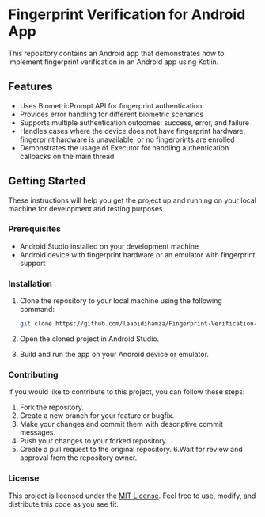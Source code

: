 # Fingerprint Verification for Android App

This repository contains an Android app that demonstrates how to implement fingerprint verification in an Android app using Kotlin.

## Features

- Uses BiometricPrompt API for fingerprint authentication
- Provides error handling for different biometric scenarios
- Supports multiple authentication outcomes: success, error, and failure
- Handles cases where the device does not have fingerprint hardware, fingerprint hardware is unavailable, or no fingerprints are enrolled
- Demonstrates the usage of Executor for handling authentication callbacks on the main thread

## Getting Started

These instructions will help you get the project up and running on your local machine for development and testing purposes.

### Prerequisites

- Android Studio installed on your development machine
- Android device with fingerprint hardware or an emulator with fingerprint support

### Installation

1. Clone the repository to your local machine using the following command:

   ```bash
   git clone https://github.com/laabidihamza/Fingerprint-Verification-for-Android-App.git
   ```
2. Open the cloned project in Android Studio.
3. Build and run the app on your Android device or emulator.

### Contributing

If you would like to contribute to this project, you can follow these steps:

1. Fork the repository.
2. Create a new branch for your feature or bugfix.
3. Make your changes and commit them with descriptive commit messages.
4. Push your changes to your forked repository.
5. Create a pull request to the original repository.
6.Wait for review and approval from the repository owner.

### License

This project is licensed under the [MIT License](https://opensource.org/license/mit/). Feel free to use, modify, and distribute this code as you see fit.
